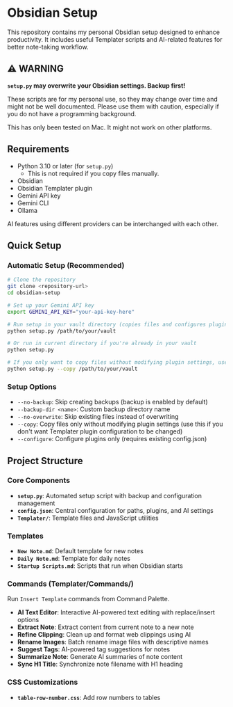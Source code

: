 # Obsidian Setup

This repository contains my personal Obsidian setup designed to enhance productivity. It includes useful Templater scripts and AI-related features for better note-taking workflow.

## ⚠️ WARNING

**`setup.py` may overwrite your Obsidian settings. Backup first!**

These scripts are for my personal use, so they may change over time and might not be well documented. Please use them with caution, especially if you do not have a programming background.

This has only been tested on Mac. It might not work on other platforms.

## Requirements

- Python 3.10 or later (for `setup.py`)
  - This is not required if you copy files manually.
- Obsidian
- Obsidian Templater plugin
- Gemini API key
- Gemini CLI
- Ollama

AI features using different providers can be interchanged with each other.

## Quick Setup

### Automatic Setup (Recommended)
```bash
# Clone the repository
git clone <repository-url>
cd obsidian-setup

# Set up your Gemini API key
export GEMINI_API_KEY="your-api-key-here"

# Run setup in your vault directory (copies files and configures plugins)
python setup.py /path/to/your/vault

# Or run in current directory if you're already in your vault
python setup.py

# If you only want to copy files without modifying plugin settings, use --copy
python setup.py --copy /path/to/your/vault
```

### Setup Options
- `--no-backup`: Skip creating backups (backup is enabled by default)
- `--backup-dir <name>`: Custom backup directory name
- `--no-overwrite`: Skip existing files instead of overwriting
- `--copy`: Copy files only without modifying plugin settings (use this if you don't want Templater plugin configuration to be changed)
- `--configure`: Configure plugins only (requires existing config.json)

## Project Structure

### Core Components
- **`setup.py`**: Automated setup script with backup and configuration management
- **`config.json`**: Central configuration for paths, plugins, and AI settings
- **`Templater/`**: Template files and JavaScript utilities

### Templates
- **`New Note.md`**: Default template for new notes
- **`Daily Note.md`**: Template for daily notes
- **`Startup Scripts.md`**: Scripts that run when Obsidian starts

### Commands (Templater/Commands/)
Run `Insert Template` commands from Command Palette.
- **AI Text Editor**: Interactive AI-powered text editing with replace/insert options
- **Extract Note**: Extract content from current note to a new note
- **Refine Clipping**: Clean up and format web clippings using AI
- **Rename Images**: Batch rename image files with descriptive names
- **Suggest Tags**: AI-powered tag suggestions for notes
- **Summarize Note**: Generate AI summaries of note content
- **Sync H1 Title**: Synchronize note filename with H1 heading

### CSS Customizations
- **`table-row-number.css`**: Add row numbers to tables
